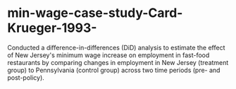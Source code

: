 # min-wage-case-study-Card-Krueger-1993-
Conducted a difference-in-differences (DiD) analysis to estimate the effect of New Jersey's minimum wage increase on employment in fast-food restaurants by comparing changes in employment in New Jersey (treatment group) to Pennsylvania (control group) across two time periods (pre- and post-policy).
